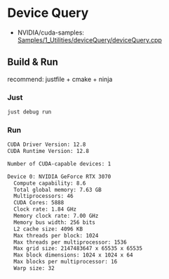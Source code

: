 # Device Query

- NVIDIA/cuda-samples: [Samples/1_Utilities/deviceQuery/deviceQuery.cpp](https://github.com/NVIDIA/cuda-samples/blob/master/Samples/1_Utilities/deviceQuery/deviceQuery.cpp)

## Build & Run

recommend: justfile + cmake + ninja

### Just

```bash
just debug run
```

### Run

```bash
CUDA Driver Version: 12.8
CUDA Runtime Version: 12.8

Number of CUDA-capable devices: 1

Device 0: NVIDIA GeForce RTX 3070
  Compute capability: 8.6
  Total global memory: 7.63 GB
  Multiprocessors: 46
  CUDA Cores: 5888
  Clock rate: 1.84 GHz
  Memory clock rate: 7.00 GHz
  Memory bus width: 256 bits
  L2 cache size: 4096 KB
  Max threads per block: 1024
  Max threads per multiprocessor: 1536
  Max grid size: 2147483647 x 65535 x 65535
  Max block dimensions: 1024 x 1024 x 64
  Max blocks per multiprocessor: 16
  Warp size: 32
```

